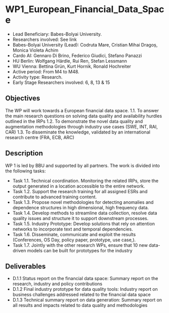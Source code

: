 # WP1_European_Financial_Data_Space

- Lead Beneficiary: Babes-Bolyai University.
- Researchers involved: See link
- Babes-Bolyai University (Lead): Codruta Mare, Cristian Mihai Dragoș, Monica Violeta Achim
- Cardo AI: Gennaro Di Brino, Federico Giudici, Stefano Panazzi
- HU Berlin: Wolfgang Härdle, Rui Ren, Stefan Lessmann
- WU Vienna: Bettina Grün, Kurt Hornik, Ronald Hochreiter
- Active period: From M4 to M48.
- Activity type: Research.
- Early Stage Researchers involved: 6, 8, 13 & 15

## Objectives
The WP will work towards a European financial data space.
	1.1. To answer the main research questions on solving data quality and availability hurdles outlined in the IRPs
	1.2. To demonstrate the novel data quality and augmentation methodologies through industry use cases (SWE, INT, RAI, CAR)
	1.3. To disseminate the knowledge, validated by an international research centre (FRA, ECB, ARC)

## Description
WP 1 is led by BBU and supported by all partners. The work is divided into the following tasks:

- Task 1.1. Technical coordination. Monitoring the related IRPs, store the output generated in a location accessible to the entire network.
- Task 1.2. Support the research training for all assigned ESRs and contribute to advanced training content.
- Task 1.3. Propose novel methodologies for detecting anomalies and dependence structures in high dimensional, high frequency data.
- Task 1.4. Develop methods to streamline data collection, resolve data quality issues and structure it to support downstream processes.
- Task 1.5. Industry Prototype: Develop solutions that rely on attention networks to incorporate text and temporal dependencies.
- Task 1.6. Disseminate, communicate and exploit the results (Conferences, OS Day, policy paper, prototype, use case,).
- Task 1.7. Jointly with the other research WPs, ensure that 10 new data-driven models can be built for prototypes for the industry

## Deliverables
- D.1.1 Status report on the financial data space: Summary report on the research, industry and policy contributions
- D.1.2 Final industry prototype for data quality tools: Industry report on business challenges addressed related to the financial data space
- D.1.3 Technical summary report on data generation: Summary report on all results and impacts related to data quality and methodologies